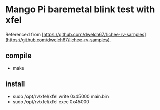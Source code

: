 # Mango Pi baremetal blink test with xfel

Referenced from [https://github.com/dwelch67/lichee-rv-samples](https://github.com/dwelch67/lichee-rv-samples).

## compile

- make

## install

- sudo /opt/rv/xfel/xfel write 0x45000 main.bin
- sudo /opt/rv/xfel/xfel exec 0x45000
